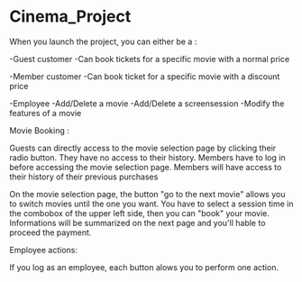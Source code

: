 # Cinema_Project

When you launch the project, you can either be a :

-Guest customer
  -Can book tickets for a specific movie with a normal price
  
-Member customer
  -Can book ticket for a specific movie with a discount price
  
-Employee
  -Add/Delete a movie
  -Add/Delete a screensession
  -Modify the features of a movie
  
  Movie Booking :
  
  Guests can directly access to the movie selection page by clicking their radio button. They have no access to their history.
  Members have to log in before accessing the movie selection page. Members will have access to their history of their previous purchases
  
  On the movie selection page, the button "go to the next movie" allows you to switch movies until the one you want. You have to select a session time in the combobox 
  of the upper left side, then you can "book" your movie. Informations will be summarized on the next page and you'll hable to proceed the payment.
  
  Employee actions:
  
  If you log as an employee, each button alows you to perform one action.
  
  

